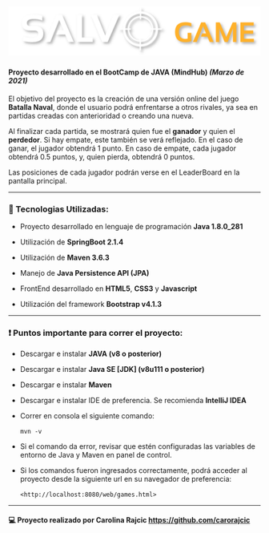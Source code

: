 ![picture alt](https://github.com/carorajcic/SALVO-Battleship/blob/master/src/main/resources/static/web/img/titlebannersalvo.png)
------------------------------------

#### Proyecto desarrollado en el BootCamp de JAVA (MindHub) ___(Marzo de 2021)___ 
 El objetivo del proyecto es la creación de una versión online del juego __Batalla Naval__, donde el usuario podrá enfrentarse a otros rivales, ya sea en partidas creadas con anterioridad o creando una nueva.
 
Al finalizar cada partida, se mostrará quien fue el __ganador__ y quien el __perdedor__. Si hay empate, este también se verá reflejado. 
En el caso de ganar, el jugador obtendrá 1 punto. En caso de empate, cada jugador obtendrá 0.5 puntos, y, quien pierda, obtendrá 0 puntos. 

Las posiciones de cada jugador podrán verse en el LeaderBoard en la pantalla principal.

------------------------------------

### :wrench: Tecnologias Utilizadas: ####

* Proyecto desarrollado en lenguaje de programación __Java 1.8.0_281__

* Utilización de __SpringBoot 2.1.4__

* Utilización de __Maven 3.6.3__

* Manejo de __Java Persistence API (JPA)__

* FrontEnd desarrollado en __HTML5__, __CSS3__ y __Javascript__

* Utilización del framework __Bootstrap v4.1.3__
------------------------------------
 ### :exclamation: Puntos importante para correr el proyecto:
  * Descargar e instalar __JAVA (v8 o posterior)__

  * Descargar e instalar __Java SE [JDK] (v8u111 o posterior)__

  * Descargar e instalar __Maven__

  * Descargar e instalar IDE de preferencia. Se recomienda __IntelliJ IDEA__
 
* Correr en consola el siguiente comando:

      mvn -v


 * Si el comando da error, revisar que estén configuradas las variables de entorno de Java y Maven en panel de control. 


* Si los comandos fueron ingresados correctamente, podrá acceder al proyecto desde la siguiente url en su navegador de preferencia:

      <http://localhost:8080/web/games.html>
 

***
#### :computer:  Proyecto realizado por Carolina Rajcic <https://github.com/carorajcic>

